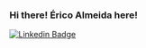 ### Hi there! **Érico Almeida** here!

[![Linkedin Badge](https://img.shields.io/badge/-Erico%20Almeida-6633cc?style=flat-square&logo=Linkedin&logoColor=white&link=https://www.linkedin.com/in/almeidaerico/)](https://www.linkedin.com/in/almeidaerico/)
